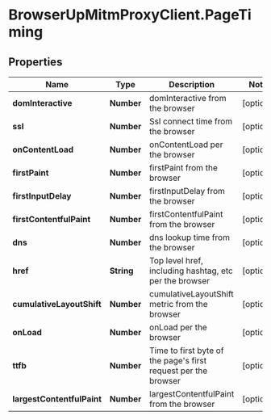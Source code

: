 # BrowserUpMitmProxyClient.PageTiming

## Properties

Name | Type | Description | Notes
------------ | ------------- | ------------- | -------------
**domInteractive** | **Number** | domInteractive from the browser | [optional] 
**ssl** | **Number** | Ssl connect time from the browser | [optional] 
**onContentLoad** | **Number** | onContentLoad per the browser | [optional] 
**firstPaint** | **Number** | firstPaint from the browser | [optional] 
**firstInputDelay** | **Number** | firstInputDelay from the browser | [optional] 
**firstContentfulPaint** | **Number** | firstContentfulPaint from the browser | [optional] 
**dns** | **Number** | dns lookup time from the browser | [optional] 
**href** | **String** | Top level href, including hashtag, etc per the browser | [optional] 
**cumulativeLayoutShift** | **Number** | cumulativeLayoutShift metric from the browser | [optional] 
**onLoad** | **Number** | onLoad per the browser | [optional] 
**ttfb** | **Number** | Time to first byte of the page&#39;s first request per the browser | [optional] 
**largestContentfulPaint** | **Number** | largestContentfulPaint from the browser | [optional] 


